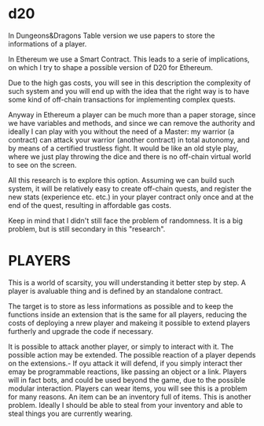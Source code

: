 # d20


In Dungeons&Dragons Table version we use papers to store the informations of a player.

In Ethereum we use a Smart Contract. This leads to a serie of implications, on which I try to shape a possible version of D20 for Ethereum.

Due to the high gas costs, you will see in this description the complexity of such system and you will end up with the idea that the right way is to have some kind of off-chain transactions for implementing complex quests.

Anyway in Ethereum a player can be much more than a paper storage, since we have variables and methods, and since we can remove the authority and ideally I can play with you without the need of a Master: my warrior (a contract) can attack your warrior (another contract) in total autonomy, and by means of a certified trustless fight. It would be like an old style play, where we just play throwing the dice and there is no off-chain virtual world to see on the screen.

All this research is to explore this option. Assuming we can build such system, it will be relatively easy to create off-chain quests, and register the new stats (experience etc. etc.) in your player contract only once and at the end of the quest, resulting in affordable gas costs.

Keep in mind that I didn't still face the problem of randomness. It is a big problem, but is still secondary in this "research".



# PLAYERS #

This is a world of scarsity, you will understanding it better step by step. A player is avaluable thing and is defined by an standalone contract.

The target is to store as less informations as possible and to keep the functions inside an extension that is the same for all players, reducing the costs of deploying a nrew player and makeing it possible to extend players furtherly and upgrade the code if necessary.

It is possible to attack another player, or simply to interact with it.
The possible action may be extended.
The possible reaction of a player depends on the extensions.-
If oyu attack it will defend, if you simply interact ther emay be programmable reactions, like passing an object or a link.
Players will in fact bots, and could be used beyond the game, due to the possible modular interaction.
Players can wear items, you will see this is a problem for many reasons.
An item can be an inventory full of items. This is another problem.
Ideally I should be able to steal from your inventory and able to steal things you are currently wearing.

